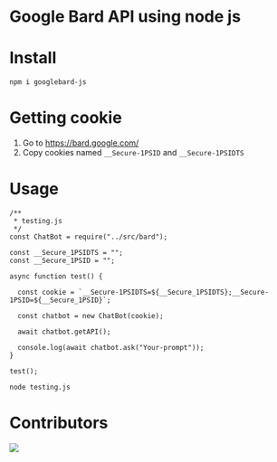 # Google Bard API using node js

# Install

```
npm i googlebard-js
```

# Getting cookie

1. Go to https://bard.google.com/
2. Copy cookies named `__Secure-1PSID` and `__Secure-1PSIDTS`

# Usage

```shell
/**
 * testing.js
 */
const ChatBot = require("../src/bard");

const __Secure_1PSIDTS = "";
const __Secure_1PSID = "";

async function test() {

  const cookie = `__Secure-1PSIDTS=${__Secure_1PSIDTS};__Secure-1PSID=${__Secure_1PSID}`;

  const chatbot = new ChatBot(cookie);

  await chatbot.getAPI();

  console.log(await chatbot.ask("Your-prompt"));
}

test();

```

```
node testing.js
```

# Contributors

<a href="https://github.com/Kuumoneko/GoogleBard-js/graphs/contributors">
  <img src="https://contrib.rocks/image?repo=Kuumoneko/GoogleBard-js" />
</a>
